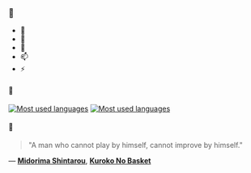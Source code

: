 ### 👋

- 🔭
- 🌱
- 💬
- 📫
- ⚡

#### 🧏

[![Most used languages](https://github-readme-stats-aynah.vercel.app/api/top-langs/?username=aynh&theme=solarized-dark&langs_count=6&layout=compact&hide_title=true)](https://github.com/anuraghazra/github-readme-stats#gh-dark-mode-only)
[![Most used languages](https://github-readme-stats-aynah.vercel.app/api/top-langs/?username=aynh&theme=solarized-light&langs_count=6&layout=compact&hide_title=true)](https://github.com/anuraghazra/github-readme-stats#gh-light-mode-only)

#### 💬

> "A man who cannot play by himself, cannot improve by himself."

&mdash; [**Midorima Shintarou**](https://myanimelist.net/character.php?q=Midorima%20Shintarou&cat=character), [**Kuroko No Basket**](https://myanimelist.net/search/all?q=Kuroko%20No%20Basket&cat=all)
